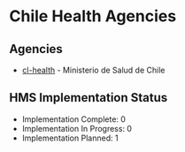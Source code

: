 # Chile Health Agencies

## Agencies

- [cl-health](cl-health/index.md) - Ministerio de Salud de Chile

## HMS Implementation Status

- Implementation Complete: 0
- Implementation In Progress: 0
- Implementation Planned: 1
